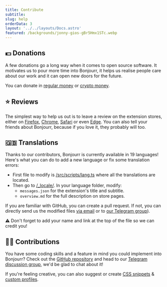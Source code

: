 ```yaml
---
title: Contribute
subtitle:
slug: help
orderData: 3
layout: '../../layouts/Docs.astro'
featured: /backgrounds/jonny-gios-gBr5Hmx1STc.webp
---
```


## 💵 Donations

A few donations go a long way when it comes to open source software. It motivates us to pour more time into Bonjourr, it helps us realise people care about our work and it can open new doors for the future.

You can donate in [regular money](https://ko-fi.com/bonjourr) or [crypto money](https://commerce.coinbase.com/checkout/095cc203-130d-4e56-9716-3aa10a202d9b).

## ⭐️ Reviews

The simplest way to help us out is to leave a review on the extension stores, either on [Firefox](https://addons.mozilla.org/fr/firefox/addon/bonjourr-startpage/), [Chrome](https://chrome.google.com/webstore/detail/bonjourr-%C2%B7-minimalist-lig/dlnejlppicbjfcfcedcflplfjajinajd?hl=fr&authuser=0), [Safari](https://apps.apple.com/fr/app/bonjourr-startpage/id1615431236) or even [Edge](https://microsoftedge.microsoft.com/addons/detail/bonjourr/dehmmlejmefjphdeoagelkpaoolicmid). You can also tell your friends about Bonjourr, because if you love it, they probably will too.

## 🇬🇧 Translations

Thanks to our contributors, Bonjourr is currently available in 19 languages! Here's what you can do to add a new language or fix some translation errors:

-   First file to modify is [/src/scripts/lang.ts](https://github.com/victrme/Bonjourr/blob/master/src/scripts/lang.ts) where all the translations are located.
-   Then go to [/\_locale/](https://github.com/victrme/Bonjourr/blob/master/_locales/). In your language folder, modify:
    -   `messages.json` for the extension's title and subtitle.
    -   `overview.md` for the full description on store pages.

If you are familiar with GitHub, you can create a pull request. If not, you can directly send us the modified files [via email](mailto:bonjourr.app@protonmail.com) or to [our Telegram group](https://t.me/BonjourrStartpage)).

⚠️ Don't forget to add your name and link at the top of the file so we can credit you!

## 👨‍💻 Contributions

You have some coding skills and a feature in mind you could implement into Bonjourr? Check out the [GitHub repository](https://github.com/victrme/Bonjourr/) and head to our [Telegram discussion group](https://t.me/BonjourrStartpage), we'd be glad to chat about it!

If you're feeling creative, you can also suggest or create [CSS snippets](https://bonjourr.fr/css-snippet) & [custom profiles](https://bonjourr.fr/profiles).
